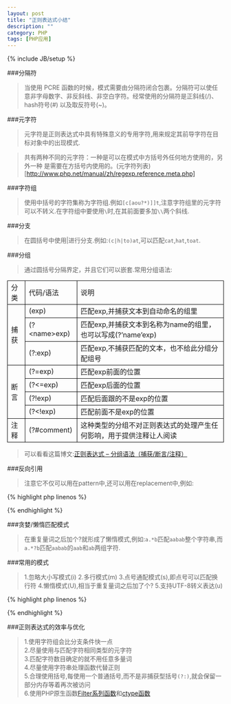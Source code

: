```yaml
---
layout: post
title: "正则表达式小结"
description: ""
category: PHP
tags: [PHP应用]
---
```

{% include JB/setup %}
<style>
    tr,td {
        border: 1px solid black
    }
</style>
###分隔符

>当使用 PCRE 函数的时候，模式需要由分隔符闭合包裹。分隔符可以使任意非字母数字、非反斜线、非空白字符。经常使用的分隔符是正斜线(/)、hash符号(#) 以及取反符号(~)。

###元字符

>元字符是正则表达式中具有特殊意义的专用字符,用来规定其前导字符在目标对象中的出现模式.

>共有两种不同的元字符：一种是可以在模式中方括号外任何地方使用的，另外一种 是需要在方括号内使用的。(元字符列表)[http://www.php.net/manual/zh/regexp.reference.meta.php]

###字符组

>使用中括号的字符集称为字符组.例如`[c[aou?*)]]t`,注意字符组里的元字符可以不转义.在字符组中要使用`\`时,在其前面要多加`\\`两个斜线.

###分支

>在圆括号中使用|进行分支.例如:`(c|h|to)at`,可以匹配`cat`,`hat`,`toat`.

###分组

>通过圆括号分隔界定，并且它们可以嵌套.常用分组语法:

<table cellspacing="0">
<tbody>
<tr>
<td>分类</td>
<td>代码/语法</td>
<td>说明</td>
</tr>
<tr>
<td rowspan="3">捕获</td>
<td>(exp)</td>
<td>匹配exp,并捕获文本到自动命名的组里</td>
</tr>
<tr>
<td>(?&lt;name&gt;exp)</td>
<td>匹配exp,并捕获文本到名称为name的组里，也可以写成(?’name’exp)</td>
</tr>
<tr>
<td>(?:exp)</td>
<td>匹配exp,不捕获匹配的文本，也不给此分组分配组号</td>
</tr>
<tr>
<td rowspan="4">断言</td>
<td>(?=exp)</td>
<td>匹配exp前面的位置</td>
</tr>
<tr>
<td>(?&lt;=exp)</td>
<td>匹配exp后面的位置</td>
</tr>
<tr>
<td>(?!exp)</td>
<td>匹配后面跟的不是exp的位置</td>
</tr>
<tr>
<td>(?&lt;!exp)</td>
<td>匹配前面不是exp的位置</td>
</tr>
<tr>
<td rowspan="1">注释</td>
<td>(?#comment)</td>
<td>这种类型的分组不对正则表达式的处理产生任何影响，用于提供注释让人阅读</td>
</tr>
</tbody>
</table>

>可以看看这篇博文:[正则表达式 – 分组语法（捕获/断言/注释）](http://www.anrip.com/post/1126)

###反向引用

>注意它不仅可以用在pattern中,还可以用在replacement中,例如:

{% highlight php linenos %}
<?php
$str = '\*?123';
$str = preg_replace('~[\\\*?]+(\d+)~', '\1', $str);
var_dump($str);
?>
{% endhighlight %}

###贪婪/懒惰匹配模式

>在重复量词之后加个?就形成了懒惰模式,例如:`a.*b`匹配`aabab`整个字符串,而`a.*?b`匹配`aabab`的`aab`和`ab`两组字符.

###常用的模式

>1.忽略大小写模式\(i\)
>2.多行模式\(m\)
>3.点号通配模式\(s\),即点号可以匹配换行符
>4.懒惰模式\(U\),相当于重复量词之后加了个?
>5.支持UTF-8转义表达\(u\)

{% highlight php linenos %}
<?php
$str = '你好世界';
preg_match('~[\x{4e00}-\x{9fa5}]+~u', $str, $matches);
var_dump($matches);
?>
{% endhighlight %}

###正则表达式的效率与优化

>1.使用字符组会比分支条件快一点<br />
>2.尽量使用与匹配字符相同类型的元字符<br />
>3.匹配字符数目确定的就不用任意多量词<br />
>4.尽量使用字符串处理函数代替正则<br />
>5.合理使用括号,每使用一个普通括号,而不是非捕获型括号`(?:)`,就会保留一部分内存等着再次被访问<br />
>6.使用PHP原生函数[Filter系列函数](http://www.php.net/manual/zh/ref.filter.php)和[ctype函数](http://www.php.net/manual/zh/ref.ctype.php)